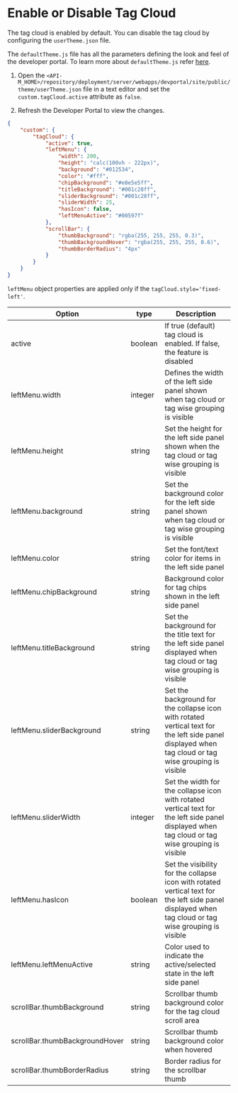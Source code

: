 # Enable or Disable Tag Cloud

The tag cloud is enabled by default. You can disable the tag cloud by configuring the `userTheme.json` file.

The `defaultTheme.js` file has all the parameters defining the look and feel of the developer portal. To learn more about `defaultTheme.js` refer [here]({{base_path}}/reference/customize-product/customizations/customizing-the-developer-portal/overriding-developer-portal-theme/#global-theming).

1. Open the `<API-M_HOME>/repository/deployment/server/webapps/devportal/site/public/theme/userTheme.json` file in a text editor and set the `custom.tagCloud.active` attribute as `false`.

2. Refresh the Developer Portal to view the changes.

```json
{
    "custom": {
        "tagCloud": {
            "active": true,
            "leftMenu": {
                "width": 200,
                "height": "calc(100vh - 222px)",
                "background": "#012534",
                "color": "#fff",
                "chipBackground": "#e8e5e5ff",
                "titleBackground": "#001c28ff",
                "sliderBackground": "#001c28ff",
                "sliderWidth": 25,
                "hasIcon": false,
                "leftMenuActive": "#00597f"
            },
            "scrollBar": {
                "thumbBackground": "rgba(255, 255, 255, 0.3)",
                "thumbBackgroundHover": "rgba(255, 255, 255, 0.6)",
                "thumbBorderRadius": "4px"
            }
        }
    }
}

```
`leftMenu` object properties are applied only if the `tagCloud.style='fixed-left'`.

| Option | type | Description |
| ------ | -- | ----------- |
| active | boolean | If true (default) tag cloud is enabled. If false, the feature is disabled |
| leftMenu.width | integer | Defines the width of the left side panel shown when tag cloud or tag wise grouping is visible |
| leftMenu.height | string | Set the height for the left side panel shown when the tag cloud or tag wise grouping is visible |
| leftMenu.background | string | Set the background color for the left side panel shown when tag cloud or tag wise grouping is visible |
| leftMenu.color | string | Set the font/text color for items in the left side panel |
| leftMenu.chipBackground | string | Background color for tag chips shown in the left side panel |
| leftMenu.titleBackground | string | Set the background for the title text for the left side panel displayed when tag cloud or tag wise grouping is visible |
| leftMenu.sliderBackground | string | Set the background for the collapse icon with rotated vertical text for the left side panel displayed when tag cloud or tag wise grouping is visible |
| leftMenu.sliderWidth | integer | Set the width for the collapse icon with rotated vertical text for the left side panel displayed when tag cloud or tag wise grouping is visible |
| leftMenu.hasIcon | boolean | Set the visibility for the collapse icon with rotated vertical text for the left side panel displayed when tag cloud or tag wise grouping is visible |
| leftMenu.leftMenuActive | string | Color used to indicate the active/selected state in the left side panel |
| scrollBar.thumbBackground | string | Scrollbar thumb background color for the tag cloud scroll area |
| scrollBar.thumbBackgroundHover | string | Scrollbar thumb background color when hovered |
| scrollBar.thumbBorderRadius | string | Border radius for the scrollbar thumb |